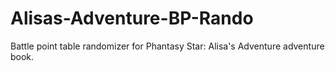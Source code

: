 # Alisas-Adventure-BP-Rando
Battle point table randomizer for Phantasy Star: Alisa's Adventure adventure book.
